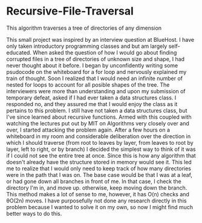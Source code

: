 # Recursive-File-Traversal
This algorithm traverses a tree of directories of any dimension

This small project was inspired by an interview question at BlueHost. I have only taken introductory programming classes and but am largely self-educated. When asked the question of how I would go about finding corrupted files in a tree of directories of unknown size and shape, I had never thought about it before. I began by unconfidently writing some psudocode on the whiteboard for a for loop and nervously explained my train of thought. Soon I realized that I would need an infinite number of nested for loops to account for all posible shapes of the tree. The interviewers were more than understanding and upon my submission of temporary defeat, asked if I had ever taken a data structures class. I responded no, and they assured me that I would enjoy the class as it pertains to this problem. I still have not taken a data structures class, but I've since learned about recursive functions. Armed with this coupled with watching the lectures put out by MIT on Algorithms very closely over and over, I started attacking the problem again. After a few hours on a whiteboard in my room and considerable deliberation over the direction in which I should traverse (from root to leaves by layer, from leaves to root by layer, left to right, or by branch) I decided the simplest way to think of it was if I could not see the entire tree at once. Since this is how any algorithm that doesn't already have the structure stored in memory would see it. This led me to realize that I would only need to keep track of how many directories were in the path that I was on. The base case would be that I was at a leaf, or had gone down all branches in front of me. In that case, I check the directory I'm in, and move up. otherwise, keep moving down the branch. This method makes a lot of sense to me, however, it has O(n) checks and θO(2n) moves. I have purposefully not done any research directly in this problem because I wanted to solve it on my own, so now I might find much better ways to do this.

